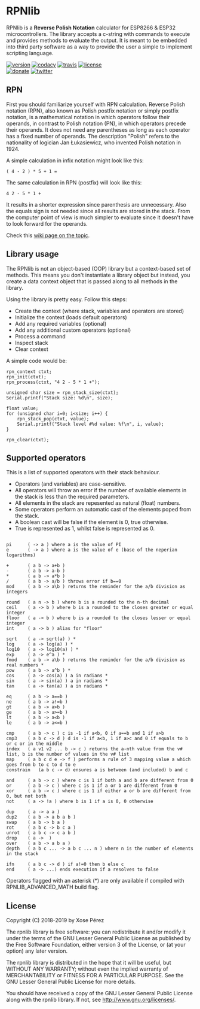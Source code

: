 # RPNlib

RPNlib is a **Reverse Polish Notation** calculator for ESP8266 & ESP32 microcontrollers. 
The library accepts a c-string with commands to execute and provides methods to evaluate the output.
It is meant to be embedded into third party software as a way to provide the user a simple to implement scripting language.

[![version](https://img.shields.io/badge/version-0.3.0-brightgreen.svg)](CHANGELOG.md)
[![codacy](https://img.shields.io/codacy/grade/dca10aead98240db83c23ef550b591dc/master.svg)](https://www.codacy.com/app/xoseperez/rpnlib/dashboard)
[![travis](https://travis-ci.org/xoseperez/rpnlib.svg?branch=master)](https://travis-ci.org/xoseperez/rpnlib)
[![license](https://img.shields.io/github/license/xoseperez/rpnlib.svg)](LICENSE)
<br />
[![donate](https://img.shields.io/badge/donate-PayPal-blue.svg)](https://www.paypal.com/cgi-bin/webscr?cmd=_donations&business=xose%2eperez%40gmail%2ecom&lc=US&no_note=0&currency_code=EUR&bn=PP%2dDonationsBF%3abtn_donate_LG%2egif%3aNonHostedGuest)
[![twitter](https://img.shields.io/twitter/follow/xoseperez.svg?style=social)](https://twitter.com/intent/follow?screen_name=xoseperez)

## RPN

First you should familiarize yourself with RPN calculation. 
Reverse Polish notation (RPN), also known as Polish postfix notation or simply postfix notation, is a mathematical notation in which operators follow their operands, in contrast to Polish notation (PN), in which operators precede their operands. It does not need any parentheses as long as each operator has a fixed number of operands. The description "Polish" refers to the nationality of logician Jan Łukasiewicz, who invented Polish notation in 1924.

A simple calculation in infix notation might look like this:

```
( 4 - 2 ) * 5 + 1 =
```

The same calculation in RPN (postfix) will look like this:

```
4 2 - 5 * 1 +
```

It results in a shorter expression since parenthesis are unnecessary. Also the equals sign is not needed since all results are stored in the stack. From the computer point of view is much simpler to evaluate since it doesn't have to look forward for the operands.

Check this [wiki page on the topic](https://en.wikipedia.org/wiki/Reverse_Polish_notation).

## Library usage

The RPNlib is not an object-based (OOP) library but a context-based set of methods. This means you don't instantiate a library object but instead, you create a data context object that is passed along to all methods in the library.

Using the library is pretty easy. Follow this steps:

* Create the context (where stack, variables and operators are stored)
* Initialize the context (loads default operators)
* Add any required variables (optional)
* Add any additional custom operators (optional)
* Process a command
* Inspect stack
* Clear context

A simple code would be:

```
rpn_context ctxt;
rpn_init(ctxt);
rpn_process(ctxt, "4 2 - 5 * 1 +");

unsigned char size = rpn_stack_size(ctxt);
Serial.printf("Stack size: %d\n", size);

float value;
for (unsigned char i=0; i<size; i++) {
    rpn_stack_pop(ctxt, value);
    Serial.printf("Stack level #%d value: %f\n", i, value);
}

rpn_clear(ctxt);
```

## Supported operators

This is a list of supported operators with their stack behaviour. 

* Operators (and variables) are case-sensitive.
* All operators will throw an error if the number of available elements in the stack is less than the required parameters.
* All elements in the stack are repesented as natural (float) numbers. 
* Some operators perform an automatic cast of the elements poped from the stack.
* A boolean cast will be false if the element is 0, true otherwise.
* True is represented as 1, whilst false is represented as 0.


```

pi      ( -> a ) where a is the value of PI
e       ( -> a ) where a is the value of e (base of the neperian logarithms)

+       ( a b -> a+b )
-       ( a b -> a-b )
*       ( a b -> a*b )
/       ( a b -> a/b ) throws error if b==0
mod     ( a b -> a\b ) returns the reminder for the a/b division as integers

round   ( a n -> b ) where b is a rounded to the n-th decimal
ceil    ( a -> b ) where b is a rounded to the closes greater or equal integer
floor   ( a -> b ) where b is a rounded to the closes lesser or equal integer
int     ( a -> b ) alias for "floor"

sqrt    ( a -> sqrt(a) ) *
log     ( a -> log(a) ) *
log10   ( a -> log10(a) ) *
exp     ( a -> e^a ) *
fmod    ( a b -> a\b ) returns the reminder for the a/b division as real numbers *
pow     ( a b -> a^b ) *
cos     ( a -> cos(a) ) a in radians *
sin     ( a -> sin(a) ) a in radians *
tan     ( a -> tan(a) ) a in radians *

eq      ( a b -> a==b )
ne      ( a b -> a!=b )
gt      ( a b -> a>b )
ge      ( a b -> a>=b )
lt      ( a b -> a<b )
le      ( a b -> a<=b )

cmp     ( a b -> c ) c is -1 if a<b, 0 if a==b and 1 if a>b
cmp3    ( a b c -> d ) d is -1 if a<b, 1 if a>c and 0 if equals to b or c or in the middle
index   ( a v1 v2 ... b -> c ) returns the a-nth value from the v# list, b is the number of values in the v# list
map     ( a b c d e -> f ) performs a rule of 3 mapping value a which goes from b to c to d to e
constrain   (a b c -> d) ensures a is between (and included) b and c

and     ( a b -> c ) where c is 1 if both a and b are different from 0
or      ( a b -> c ) where c is 1 if a or b are different from 0
xor     ( a b -> c ) where c is 1 if either a or b are different from 0, but not both
not     ( a -> !a ) where b is 1 if a is 0, 0 otherwise

dup     ( a -> a a )
dup2    ( a b -> a b a b )
swap    ( a b -> b a )
rot     ( a b c -> b c a )
unrot   ( a b c -> c a b )
drop    ( a ->  )
over    ( a b -> a b a )
depth   ( a b c ... -> a b c ... n ) where n is the number of elements in the stack

ifn     ( a b c -> d ) if a!=0 then b else c
end     ( a -> ...) ends execution if a resolves to false

```

Operators flagged with an asterisk (*) are only available if compiled with RPNLIB_ADVANCED_MATH build flag.

## License

Copyright (C) 2018-2019 by Xose Pérez <xose dot perez at gmail dot com>

The rpnlib library is free software: you can redistribute it and/or modify
it under the terms of the GNU Lesser General Public License as published by
the Free Software Foundation, either version 3 of the License, or
(at your option) any later version.

The rpnlib library is distributed in the hope that it will be useful,
but WITHOUT ANY WARRANTY; without even the implied warranty of
MERCHANTABILITY or FITNESS FOR A PARTICULAR PURPOSE.  See the
GNU Lesser General Public License for more details.

You should have received a copy of the GNU Lesser General Public License
along with the rpnlib library.  If not, see <http://www.gnu.org/licenses/>.
